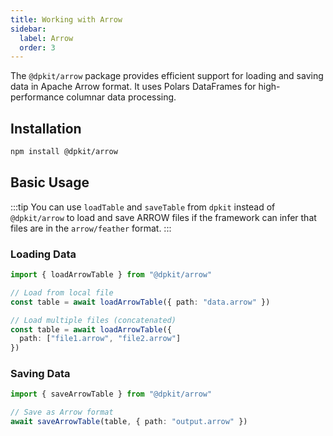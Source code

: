 ```yaml
---
title: Working with Arrow
sidebar:
  label: Arrow
  order: 3
---
```


The `@dpkit/arrow` package provides efficient support for loading and saving data in Apache Arrow format. It uses Polars DataFrames for high-performance columnar data processing.

## Installation

```bash
npm install @dpkit/arrow
```

## Basic Usage

:::tip
You can use `loadTable` and `saveTable` from `dpkit` instead of `@dpkit/arrow` to load and save ARROW files if the framework can infer that files are in the `arrow/feather` format.
:::

### Loading Data

```typescript
import { loadArrowTable } from "@dpkit/arrow"

// Load from local file
const table = await loadArrowTable({ path: "data.arrow" })

// Load multiple files (concatenated)
const table = await loadArrowTable({
  path: ["file1.arrow", "file2.arrow"]
})
```

### Saving Data

```typescript
import { saveArrowTable } from "@dpkit/arrow"

// Save as Arrow format
await saveArrowTable(table, { path: "output.arrow" })
```
